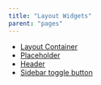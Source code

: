 ```yaml
---
title: "Layout Widgets"
parent: "pages"
---
```



*   [Layout Container](layout-container)
*   [Placeholder](placeholder)
*   [Header](header)
*   [Sidebar toggle button](sidebar-toggle-button)
